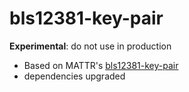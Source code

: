 # bls12381-key-pair

**Experimental**: do not use in production

- Based on MATTR's [bls12381-key-pair](https://github.com/mattrglobal/bls12381-key-pair)
- dependencies upgraded
